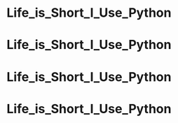 # Life_is_Short_I_Use_Python
# Life_is_Short_I_Use_Python
# Life_is_Short_I_Use_Python
# Life_is_Short_I_Use_Python
